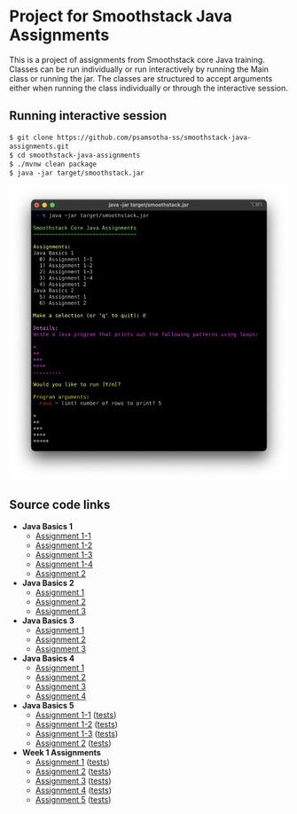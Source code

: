 # Project for Smoothstack Java Assignments

This is a project of assignments from Smoothstack core Java training.
Classes can be run individually or run interactively by running the Main class or running the jar.
The classes are structured to accept arguments either when running the class individually or through the interactive session.

## Running interactive session

```shell
$ git clone https://github.com/psamsotha-ss/smoothstack-java-assignments.git
$ cd smoothstack-java-assignments
$ ./mvnw clean package
$ java -jar target/smoothstack.jar
```

![sample-run](docs/smoothstack-jar-run.png)

## Source code links

* **Java Basics 1**
    * [Assignment 1-1](src/main/java/javabasics1/Assignment1_01.java)
    * [Assignment 1-2](src/main/java/javabasics1/Assignment1_02.java) 
    * [Assignment 1-3](src/main/java/javabasics1/Assignment1_03.java)
    * [Assignment 1-4](src/main/java/javabasics1/Assignment1_04.java)
    * [Assignment 2](src/main/java/javabasics1/Assignment2.java)
* **Java Basics 2**
    * [Assignment 1](src/main/java/javabasics2/Assignment1.java)
    * [Assignment 2](src/main/java/javabasics2/Assignment2.java)
    * [Assignment 3](src/main/java/javabasics2/Assignment3.java)
* **Java Basics 3**
    * [Assignment 1](src/main/java/javabasics3/Assignment1.java)
    * [Assignment 2](src/main/java/javabasics3/Assignment2.java)
    * [Assignment 3](src/main/java/javabasics3/Assignment3.java)
* **Java Basics 4**
    * [Assignment 1](src/main/java/javabasics4/Assignment1.java)
    * [Assignment 2](src/main/java/javabasics4/Assignment2.java)
    * [Assignment 3](src/main/java/javabasics4/Assignment3.java)
    * [Assignment 4](src/test/java/javabasics4/LineTest.java)
* **Java Basics 5**
    * [Assignment 1-1](src/main/java/javabasics5/Assignment1_01.java) ([tests](src/test/java/javabasics5/Assignment1_01Test.java))
    * [Assignment 1-2](src/main/java/javabasics5/Assignment1_02.java) ([tests](src/test/java/javabasics5/Assignment1_02Test.java))
    * [Assignment 1-3](src/main/java/javabasics5/Assignment1_03.java) ([tests](src/test/java/javabasics5/Assignment1_03Test.java))
    * [Assignment 2](src/main/java/javabasics5/Assignment2.java) ([tests](src/test/java/javabasics5/Assignment2Test.java))
* **Week 1 Assignments**
    * [Assignment 1](src/main/java/week1assignments/Assignment1.java) ([tests](src/test/java/week1assignments/Assignment1Test.java))
    * [Assignment 2](src/main/java/week1assignments/Assignment2.java) ([tests](src/test/java/week1assignments/Assignment2Test.java))
    * [Assignment 3](src/main/java/week1assignments/Assignment3.java) ([tests](src/test/java/week1assignments/Assignment3Test.java))
    * [Assignment 4](src/main/java/week1assignments/Assignment4.java) ([tests](src/test/java/week1assignments/Assignment4Test.java))
    * [Assignment 5](src/main/java/week1assignments/Assignment5.java) ([tests](src/test/java/week1assignments/Assignment5Test.java))
  